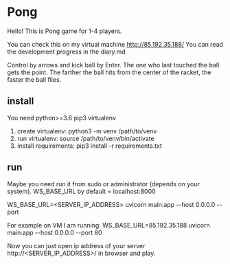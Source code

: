 # Pong
Hello! This is Pong game for 1-4 players. 

You can check this on my virtual machine http://85.192.35.188/
You can read the development progress in the diary.md

Control by arrows and kick ball by Enter.
The one who last touched the ball gets the point.
The farther the ball hits from the center of the racket, the faster the ball flies.


## install
You need python>=3.6 pip3 virtualenv
1. create virtualenv: python3 -m venv /path/to/venv
2. run virtualenv: source /path/to/venv/bin/activate
3. install requirements: pip3 install -r requirements.txt

## run
Maybe you need run it from sudo or administrator (depends on your system). WS_BASE_URL by default = localhost:8000

WS_BASE_URL=<SERVER_IP_ADDRESS> uvicorn main:app --host 0.0.0.0 --port <PORT>

For example on VM I am running:
WS_BASE_URL=85.192.35.188 uvicorn main:app --host 0.0.0.0 --port 80

Now you can just open ip address of your server http://<SERVER_IP_ADDRESS>/ in browser and play.
